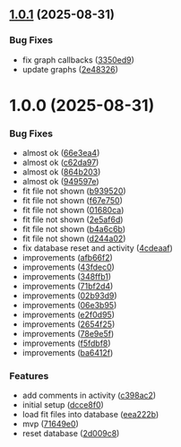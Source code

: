 ## [1.0.1](https://github.com/bruvio/training-dashboard/compare/1.0.0...1.0.1) (2025-08-31)


### Bug Fixes

* fix graph callbacks ([3350ed9](https://github.com/bruvio/training-dashboard/commit/3350ed92ad1adb7ecc56dd79bbfe55fdc3dfd597))
* update graphs ([2e48326](https://github.com/bruvio/training-dashboard/commit/2e48326188eb9323bb9894d7a1ffdcb729c5833f))

# 1.0.0 (2025-08-31)


### Bug Fixes

* almost ok ([66e3ea4](https://github.com/bruvio/training-dashboard/commit/66e3ea4f329971560860942657163072896b0351))
* almost ok ([c62da97](https://github.com/bruvio/training-dashboard/commit/c62da97bb13d0967b4d4a1a161de8a4379656c0b))
* almost ok ([864b203](https://github.com/bruvio/training-dashboard/commit/864b203538614ea8e51fd83d4f169828f030ad00))
* almost ok ([949597e](https://github.com/bruvio/training-dashboard/commit/949597e359f800fd9b65fe7d083901f9f9e3c318))
* fit file not shown ([b939520](https://github.com/bruvio/training-dashboard/commit/b939520985e12fc48116af0adac285a8ddb311b9))
* fit file not shown ([f67e750](https://github.com/bruvio/training-dashboard/commit/f67e7507a2c5d3635deb83e3b14b83a19287bdc4))
* fit file not shown ([01680ca](https://github.com/bruvio/training-dashboard/commit/01680ca5d05a2097576564c22ef50f233c2b72c9))
* fit file not shown ([2e5af6d](https://github.com/bruvio/training-dashboard/commit/2e5af6d7cc95f371cc3aa4e48d03773172c2b59e))
* fit file not shown ([b4a6c6b](https://github.com/bruvio/training-dashboard/commit/b4a6c6b81c347a60563d2c945b07cf76dec7add3))
* fit file not shown ([d244a02](https://github.com/bruvio/training-dashboard/commit/d244a02c4fc35ed245ce23f0a8a76b4d73a10f00))
* fix database reset and activity ([4cdeaaf](https://github.com/bruvio/training-dashboard/commit/4cdeaaf20da65dc983071407719e3f207663994b))
* improvements ([afb66f2](https://github.com/bruvio/training-dashboard/commit/afb66f2fc2e32cc7ffc5efbb27c36872613a650c))
* improvements ([43fdec0](https://github.com/bruvio/training-dashboard/commit/43fdec012169f92e2289b2c1ee141b5c51beadfd))
* improvements ([348ffb1](https://github.com/bruvio/training-dashboard/commit/348ffb18c571811368555294dc7b2387e9393916))
* improvements ([71bf2d4](https://github.com/bruvio/training-dashboard/commit/71bf2d44d34b8d6c39f44c0839a8d33b2ecfae3b))
* improvements ([02b93d9](https://github.com/bruvio/training-dashboard/commit/02b93d9ff8ea3848a1210db3dd06bc6c041f5dc7))
* improvements ([06e3b95](https://github.com/bruvio/training-dashboard/commit/06e3b951bd29e0f227ac89598cef1933334eea47))
* improvements ([e2f0d95](https://github.com/bruvio/training-dashboard/commit/e2f0d95eedf5cfa081304ede4baca205e31f5692))
* improvements ([2654f25](https://github.com/bruvio/training-dashboard/commit/2654f25b0d884c8cf4970014e73ac3254ac7ed5d))
* improvements ([78e9e5f](https://github.com/bruvio/training-dashboard/commit/78e9e5f3ce9c003a17ed14d1c2d35fb2534e7655))
* improvements ([f5fdbf8](https://github.com/bruvio/training-dashboard/commit/f5fdbf8584531b22f6775f018d35d572c0414f08))
* improvements ([ba6412f](https://github.com/bruvio/training-dashboard/commit/ba6412f2e344e034f2a127b5ddbd5a7c1ebfc911))


### Features

* add comments in activity ([c398ac2](https://github.com/bruvio/training-dashboard/commit/c398ac23c4c825d4a1d3e1bbab759e9e86a5f023))
* initial setup ([dcce8f0](https://github.com/bruvio/training-dashboard/commit/dcce8f020a5eb6a2dd1c60c5ebdbe119577c1afa))
* load fit files into database ([eea222b](https://github.com/bruvio/training-dashboard/commit/eea222bfe2f74f5f34b620135c7819e60e9ec288))
* mvp ([71649e0](https://github.com/bruvio/training-dashboard/commit/71649e05c5fb7c3782b9f71cc61ca6aac1fb7e08))
* reset database ([2d009c8](https://github.com/bruvio/training-dashboard/commit/2d009c80e922b9840fc8aeae1127b28332743643))

